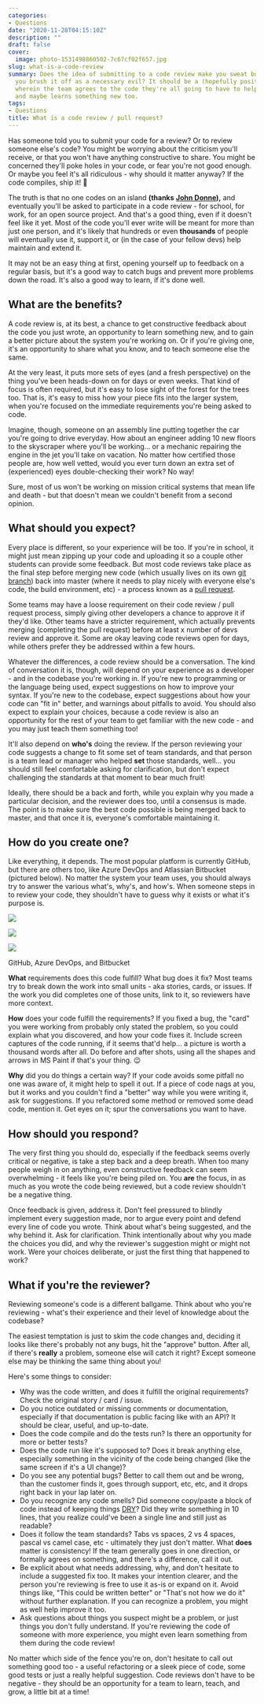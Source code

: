 ```yaml
---
categories:
- Questions
date: "2020-11-28T04:15:10Z"
description: ""
draft: false
cover:
  image: photo-1531498860502-7c67cf02f657.jpg
slug: what-is-a-code-review
summary: Does the idea of submitting to a code review make you sweat bullets? Or do
  you brush it off as a necessary evil? It should be a (hopefully positive) conversation,
  wherein the team agrees to the code they're all going to have to help maintain,
  and maybe learns something new too.
tags:
- Questions
title: What is a code review / pull request?
---
```

Has someone told you to submit your code for a review? Or to review someone else's code? You might be worrying about the criticism you'll receive, or that you won't have anything constructive to share. You might be concerned they'll poke holes in your code, or fear you're not good enough. Or maybe you feel it's all ridiculous - why should it matter anyway? If the code compiles, ship it! 🚢

The truth is that no one codes on an island __(thanks__ [__John Donne__](https://allpoetry.com/No-man-is-an-island)__),__ and eventually you'll be asked to participate in a code review - for school, for work, for an open source project. And that's a good thing, even if it doesn't feel like it yet. Most of the code you'll ever write will be meant for more than just one person, and it's likely that hundreds or even __thousands__ of people will eventually use it, support it, or (in the case of your fellow devs) help maintain and extend it.

It may not be an easy thing at first, opening yourself up to feedback on a regular basis, but it's a good way to catch bugs and prevent more problems down the road. It's also a good way to learn, if it's done well.

## What are the benefits?

A code review is, at its best, a chance to get constructive feedback about the code you just wrote, an opportunity to learn something new, and to gain a better picture about the system you're working on. Or if you're giving one, it's an opportunity to share what you know, and to teach someone else the same.

At the very least, it puts more sets of eyes (and a fresh perspective) on the thing you've been heads-down on for days or even weeks. That kind of focus is often required, but it's easy to lose sight of the forest for the trees too. That is, it's easy to miss how your piece fits into the larger system, when you're focused on the immediate requirements you're being asked to code.

Imagine, though, someone on an assembly line putting together the car you're going to drive everyday. How about an engineer adding 10 new floors to the skyscraper where you'll be working... or a mechanic repairing the engine in the jet you'll take on vacation. No matter how certified those people are, how well vetted, would you ever turn down an extra set of (experienced) eyes double-checking their work? No way!

Sure, most of us won't be working on mission critical systems that mean life and death - but that doesn't mean we couldn't benefit from a second opinion.

## What should you expect?

Every place is different, so your experience will be too. If you're in school, it might just mean zipping up your code and uploading it so a couple other students can provide some feedback. But most code reviews take place as the final step before merging new code (which usually lives on its own [git branch](https://codesource.io/understanding-branching-in-git/)) back into master (where it needs to play nicely with everyone else's code, the build environment, etc) - a process known as a [pull request](https://dzone.com/articles/learning-git-what-is-a-pull-request).

Some teams may have a loose requirement on their code review / pull request process, simply giving other developers a chance to approve it if they'd like. Other teams have a stricter requirement, which actually prevents merging (completing the pull request) before at least x number of devs review and approve it. Some are okay leaving code reviews open for days, while others prefer they be addressed within a few hours.

Whatever the differences, a code review should be a conversation. The kind of conversation it is, though, will depend on your experience as a developer - and in the codebase you're working in. If you're new to programming or the language being used, expect suggestions on how to improve your syntax. If you're new to the codebase, expect suggestions about how your code can "fit in" better, and warnings about pitfalls to avoid. You should also expect to explain your choices, because a code review is also an opportunity for the rest of your team to get familiar with the new code - and you may just teach them something too!

It'll also depend on __who's__ doing the review. If the person reviewing your code suggests a change to fit some set of team standards, and that person is a team lead or manager who helped __set__ those standards, well... you should still feel comfortable asking for clarification, but don't expect challenging the standards at that moment to bear much fruit!

Ideally, there should be a back and forth, while you explain why you made a particular decision, and the reviewer does too, until a consensus is made. The point is to make sure the best code possible is being merged back to master, and that once it is, everyone's comfortable maintaining it.

## How do you create one?

Like everything, it depends. The most popular platform is currently GitHub, but there are others too, like Azure DevOps and Atlassian Bitbucket (pictured below). No matter the system your team uses, you should always try to answer the various what's, why's, and how's. When someone steps in to review your code, they shouldn't have to guess why it exists or what it's purpose is.

![](https://grantwinney.com/content/images/2020/11/image-13.png)

![](https://grantwinney.com/content/images/2020/11/image-15.png)

![](https://grantwinney.com/content/images/2020/11/image-16.png)

GitHub, Azure DevOps, and Bitbucket

****What**** requirements does this code fulfill? What bug does it fix? Most teams try to break down the work into small units - aka stories, cards, or issues. If the work you did completes one of those units, link to it, so reviewers have more context.

****How**** does your code fulfill the requirements? If you fixed a bug, the "card" you were working from probably only stated the problem, so you could explain what you discovered, and how your code fixes it. Include screen captures of the code running, if it seems that'd help... a picture is worth a thousand words after all. Do before and after shots, using all the shapes and arrows in MS Paint if that's your thing. 😉

****Why**** did you do things a certain way? If your code avoids some pitfall no one was aware of, it might help to spell it out. If a piece of code nags at you, but it works and you couldn't find a "better" way while you were writing it, ask for suggestions. If you refactored some method or removed some dead code, mention it. Get eyes on it; spur the conversations you want to have.

## How should you respond?

The very first thing you should do, especially if the feedback seems overly critical or negative, is take a step back and a deep breath. When too many people weigh in on anything, even constructive feedback can seem overwhelming - it feels like you're being piled on. You __are__ the focus, in as much as you wrote the code being reviewed, but a code review shouldn't be a negative thing.

Once feedback is given, address it. Don't feel pressured to blindly implement every suggestion made, nor to argue every point and defend every line of code you wrote. Think about what's being suggested, and the why behind it. Ask for clarification. Think intentionally about why you made the choices you did, and why the reviewer's suggestion might or might not work. Were your choices deliberate, or just the first thing that happened to work?

## What if you're the reviewer?

Reviewing someone's code is a different ballgame. Think about who you're reviewing - what's their experience and their level of knowledge about the codebase?

The easiest temptation is just to skim the code changes and, deciding it looks like there's probably not any bugs, hit the "approve" button. After all, if there's __really__ a problem, someone else will catch it right? Except someone else may be thinking the same thing about you!

Here's some things to consider:

- Why was the code written, and does it fulfill the original requirements? Check the original story / card / issue.
- Do you notice outdated or missing comments or documentation, especially if that documentation is public facing like with an API? It should be clear, useful, and up-to-date.
- Does the code compile and do the tests run? Is there an opportunity for more or better tests?
- Does the code run like it's supposed to? Does it break anything else, especially something in the vicinity of the code being changed (like the same screen if it's a UI change)?
- Do you see any potential bugs? Better to call them out and be wrong, than the customer finds it, goes through support, etc, etc, and it drops right back in your lap later on.
- Do you recognize any code smells? Did someone copy/paste a block of code instead of keeping things [DRY](https://code.tutsplus.com/tutorials/3-key-software-principles-you-must-understand--net-25161)? Did they write something in 10 lines, that you realize could've been a single line and still just as readable?
- Does it follow the team standards? Tabs vs spaces, 2 vs 4 spaces, pascal vs camel case, etc - ultimately they just don't matter. What __does__ matter is consistency! If the team generally goes in one direction, or formally agrees on something, and there's a difference, call it out.
- Be explicit about what needs addressing, why, and don't hesitate to include a suggested fix too. It makes your intention clearer, and the person you're reviewing is free to use it as-is or expand on it. Avoid things like, "This could be written better" or "That's not how we do it" without further explanation. If you can recognize a problem, you might as well help improve it too.
- Ask questions about things you suspect might be a problem, or just things you don't fully understand. If you're reviewing the code of someone with more experience, you might even learn something from them during the code review!

No matter which side of the fence you're on, don't hesitate to call out something good too - a useful refactoring or a sleek piece of code, some good tests or just a really helpful suggestion. Code reviews don't have to be negative - they should be an opportunity for a team to learn, teach, and grow, a little bit at a time!
